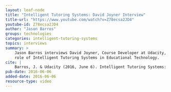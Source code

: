 ```yaml
---
layout: leaf-node
title: "Intelligent Tutoring Systems: David Joyner Interview"
title-url: "https://www.youtube.com/watch?v=Z78ecsa2JD4"
youtube-id: Z78ecsa2JD4
author: "Jason Barros"
groups: technologies
categories: intelligent-tutoring-systems
topics: interviews
summary: >
    Jason Barros interviews David Joyner, Course Developer at Udacity, about the
    role of Intelligent Tutoring Systems in Educational Technology.
cite: |
    Barros, J. & Udacity (2016, June 6). Intelligent Tutoring Systems: David Joyner Interview. Retrieved from https://www.youtube.com/watch?v=Z78ecsa2JD4
pub-date: 2016-06-06
added-date: 2016-06-06
resource-type: video
---
```

